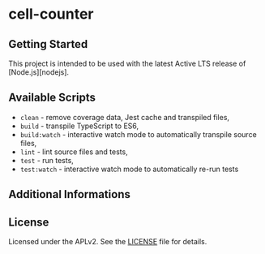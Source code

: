 # cell-counter

## Getting Started

This project is intended to be used with the latest Active LTS release of [Node.js][nodejs].

## Available Scripts

+ `clean` - remove coverage data, Jest cache and transpiled files,
+ `build` - transpile TypeScript to ES6,
+ `build:watch` - interactive watch mode to automatically transpile source files,
+ `lint` - lint source files and tests,
+ `test` - run tests,
+ `test:watch` - interactive watch mode to automatically re-run tests

## Additional Informations

## License
Licensed under the APLv2. See the [LICENSE](https://github.com/jsynowiec/node-typescript-boilerplate/blob/master/LICENSE) file for details.